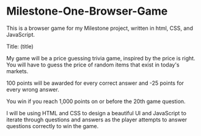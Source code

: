 # Milestone-One-Browser-Game
This is a browser game for my Milestone project, written in html, CSS, and JavaScript.

Title: (title)

My game will be a price guessing trivia game, inspired by the price is right. 
You will have to guess the price of random items that exist in today's markets.

100 points will be awarded for every correct answer and -25 points for every wrong answer.

You win if you reach 1,000 points on or before the 20th game question.

I will be using HTML and CSS to design a beautiful UI and JavaScript to iterate through questions and answers as the player attempts to answer questions correctly to win the game.
